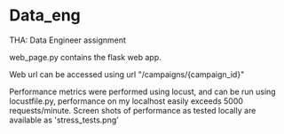 # Data_eng
THA: Data Engineer assignment

web_page.py contains the flask web app.

Web url can be accessed using url "<localhost>/campaigns/{campaign_id}"
  
Performance metrics were performed using locust, and can be run using locustfile.py, performance on my localhost easily exceeds 5000 requests/minute. Screen shots of performance as tested locally are available as 'stress_tests.png'
